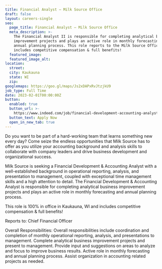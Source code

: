 ```yaml
---
title: Financial Analyst – Milk Source Office
draft: false
layout: careers-single
seo:
  page_title: Financial Analyst – Milk Source Office
  meta_description: >-
    The Financial Analyst II is responsible for completing analytical business
    improvement projects and plays an active role in monthly forecasting and
    annual planning process. This role reports to the Milk Source Office and
    includes competitive compensation & full benefits!
  featured_image:
  featured_image_alt:
location:
  street:
  city: Kaukauna
  state: WI
  zip:
googlemaps: https://goo.gl/maps/Js2xDAPxRvJtzjkU9
job_type: Full Time
date: 2023-02-01T00:00:00Z
button:
  enabled: true
  button_url: >-
    https://www.indeed.com/job/financial-development-accounting-analyst-919771974d7eaf29
  button_text: Apply Now
  open_in_new_tab: true
---
```

Do you want to be part of a hard-working team that learns something new every day? Come seize the endless opportunities that Milk Source has to offer as you utilize your accounting background and analysis skills to collaborate with company leaders and drive business development and organizational success.

Milk Source is seeking a Financial Development & Accounting Analyst with a well-established background in operational reporting, analysis, and presentation to management, coupled with exceptional time management skills and a high attention to detail. The Financial Development & Accounting Analyst is responsible for completing analytical business improvement projects and plays an active role in monthly forecasting and annual planning process.

This role is 100% in office in Kaukauna, WI and includes competitive compensation & full benefits!

Reports to: Chief Financial Officer

Overall Responsibilities: Overall responsibilities include coordination and completion of monthly operational reporting, analysis, and presentations to management. Complete analytical business improvement projects and present to management. Provide input and suggestions on areas to analyze and focus to improve business results. Active role in monthly forecasting and annual planning process. Assist organization in accounting related projects as needed.